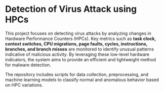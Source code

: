 # Detection of Virus Attack using HPCs  

This project focuses on detecting virus attacks by analyzing changes in Hardware Performance Counters (HPCs). Key metrics such as **task clock, context switches, CPU migrations, page faults, cycles, instructions, branches, and branch misses** are monitored to identify unusual patterns indicative of malicious activity. By leveraging these low-level hardware indicators, the system aims to provide an efficient and lightweight method for malware detection.  

The repository includes scripts for data collection, preprocessing, and machine learning models to classify normal and anomalous behavior based on HPC variations.
